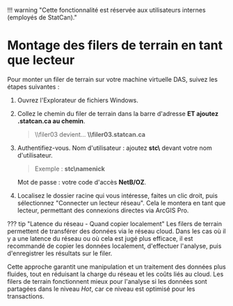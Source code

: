 !!! warning "Cette fonctionnalité est réservée aux utilisateurs internes (employés de StatCan)."

# Montage des filers de terrain en tant que lecteur

Pour monter un filer de terrain sur votre machine virtuelle DAS, suivez les étapes suivantes :

1. Ouvrez l'Explorateur de fichiers Windows.

2. Collez le chemin du filer de terrain dans la barre d'adresse **ET ajoutez .statcan.ca au chemin**.

   > \\\filer03 devient... **\\\filer03.statcan.ca**

3. Authentifiez-vous.
   Nom d'utilisateur : ajoutez **stc\\** devant votre nom d'utilisateur.

   > Exemple : **stc\\namenick**

   Mot de passe : votre code d'accès **NetB/OZ**.

4. Localisez le dossier racine qui vous intéresse, faites un clic droit, puis sélectionnez "Connecter un lecteur réseau".
   Cela le montera en tant que lecteur, permettant des connexions directes via ArcGIS Pro.

??? tip "Latence du réseau - Quand copier localement"
   Les filers de terrain permettent de transférer des données via le réseau cloud. Dans les cas où il y a une latence du réseau ou où cela est jugé plus efficace, il est recommandé de copier les données localement, d'effectuer l'analyse, puis d'enregistrer les résultats sur le filer.

   Cette approche garantit une manipulation et un traitement des données plus fluides, tout en réduisant la charge du réseau et les coûts liés au cloud. Les filers de terrain fonctionnent mieux pour l'analyse si les données sont partagées dans le niveau *Hot*, car ce niveau est optimisé pour les transactions.
